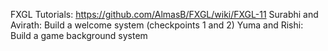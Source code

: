 FXGL Tutorials: https://github.com/AlmasB/FXGL/wiki/FXGL-11
Surabhi and Avirath: Build a welcome system (checkpoints 1 and 2)
Yuma and Rishi: Build a game background system
